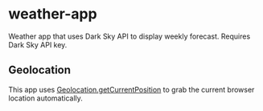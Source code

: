 # weather-app


Weather app that uses Dark Sky API to display weekly forecast. Requires Dark Sky API key.


## Geolocation
This app uses [Geolocation.getCurrentPosition](https://developer.mozilla.org/en-US/docs/Web/api/Geolocation/getCurrentPosition) to grab the current browser location automatically.


